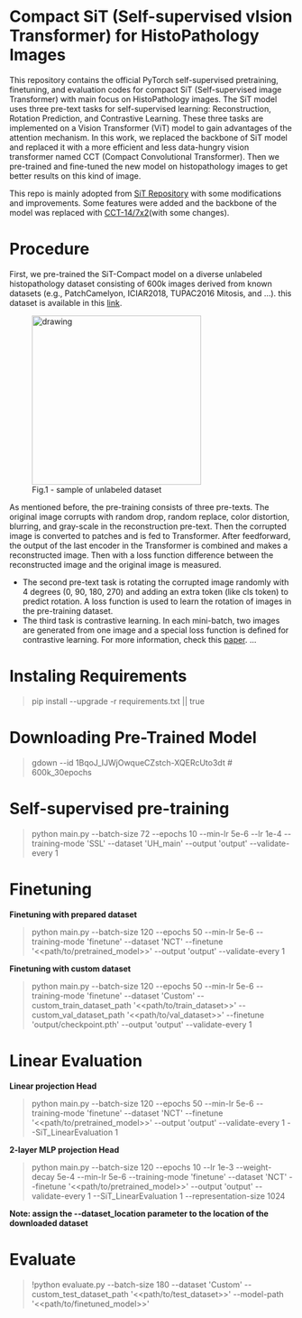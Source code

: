 # Compact SiT (Self-supervised vIsion Transformer) for HistoPathology Images

This repository contains the official PyTorch self-supervised pretraining, finetuning, and evaluation codes for compact SiT (Self-supervised image Transformer) with main focus on HistoPathology images. The SiT model uses three pre-text tasks for self-supervised learning: Reconstruction, Rotation Prediction, and Contrastive Learning. These three tasks are implemented on a Vision Transformer (ViT) model to gain advantages of the attention mechanism. In this work, we replaced the backbone of SiT model and replaced it with a more efficient and less data-hungry vision transformer named CCT (Compact Convolutional Transformer). Then we pre-trained and fine-tuned the new model on histopathology images to get better results on this kind of image.  

This repo is mainly adopted from [SiT Repository](https://github.com/Sara-Ahmed/SiT) with some modifications and improvements. Some features were added and the backbone of the model was replaced with [CCT-14/7x2](https://github.com/SHI-Labs/Compact-Transformers)(with some changes).

# Procedure
First, we pre-trained the SiT-Compact model on a diverse unlabeled histopathology dataset consisting of 600k images derived from known datasets (e.g., PatchCamelyon, ICIAR2018, TUPAC2016 Mitosis, and …). this dataset is available in this [link](https://drive.google.com/file/d/1JoJxnY4zPuvjVGIALE_UCpCX97i6HA8J/view?usp=sharing).

<figure >
  <img src="https://user-images.githubusercontent.com/42287060/142759501-a98a6d7a-fe6b-4063-b7ff-c88aedc04a7a.png" class="center" alt="drawing" width="300"/>
  <figcaption>Fig.1 - sample of unlabeled dataset</figcaption>
</figure>

As mentioned before, the pre-training consists of three pre-texts. 
The original image corrupts with random drop, random replace, color distortion, blurring, and gray-scale in the reconstruction pre-text. Then the corrupted image is converted to patches and is fed to Transformer. After feedforward, the output of the last encoder in the Transformer is combined and makes a reconstructed image. Then with a loss function difference between the reconstructed image and the original image is measured.
- The second pre-text task is rotating the corrupted image randomly with 4 degrees (0, 90, 180, 270) and adding an extra token (like cls token) to predict rotation. A loss function is used to learn the rotation of images in the pre-training dataset.
- The third task is contrastive learning. In each mini-batch, two images are generated from one image and a special loss function is defined for contrastive learning. For more information, check this [paper](https://arxiv.org/abs/2002.05709). 
...

# Instaling Requirements
> pip install --upgrade -r requirements.txt || true

# Downloading Pre-Trained Model
> gdown --id 1BqoJ_IJWjOwqueCZstch-XQERcUto3dt             # 600k_30epochs

# Self-supervised pre-training
> python main.py --batch-size 72 --epochs 10 --min-lr 5e-6 --lr 1e-4 --training-mode 'SSL' --dataset 'UH_main' --output 'output' --validate-every 1 

<!-- Self-supervised pre-trained models using SiT on our unlabeled HistoPatholgy Dataset can be downloaded from [here]() -->

# Finetuning
**Finetuning with prepared dataset**
> python main.py  --batch-size 120 --epochs 50 --min-lr 5e-6 --training-mode 'finetune' --dataset 'NCT' --finetune '<<path/to/pretrained_model>>' --output 'output' --validate-every 1 

**Finetuning with custom dataset**
> python main.py  --batch-size 120 --epochs 50 --min-lr 5e-6 --training-mode 'finetune' --dataset 'Custom' --custom_train_dataset_path '<<path/to/train_dataset>>' --custom_val_dataset_path '<<path/to/val_dataset>>' --finetune 'output/checkpoint.pth' --output 'output' --validate-every 1 

# Linear Evaluation

**Linear projection Head**
> python main.py  --batch-size 120 --epochs 50 --min-lr 5e-6 --training-mode 'finetune' --dataset 'NCT' --finetune '<<path/to/pretrained_model>>' --output 'output' --validate-every 1  --SiT_LinearEvaluation 1 

**2-layer MLP projection Head**
> python main.py  --batch-size 120 --epochs 10 --lr 1e-3 --weight-decay 5e-4 --min-lr 5e-6 --training-mode 'finetune' --dataset 'NCT' --finetune '<<path/to/pretrained_model>>' --output 'output' --validate-every 1 --SiT_LinearEvaluation 1 --representation-size 1024

**Note: assign the --dataset_location parameter to the location of the downloaded dataset**

# Evaluate
> !python evaluate.py --batch-size 180 --dataset 'Custom' --custom_test_dataset_path '<<path/to/test_dataset>>' --model-path '<<path/to/finetuned_model>>'

